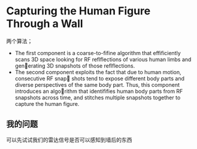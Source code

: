 # Capturing the Human Figure Through a Wall



两个算法；

+  The first component is a coarse-to-fifine algorithm that effificiently scans 3D space looking for RF reflflections of various human limbs and generating 3D snapshots of those reflflections.
+ The second component exploits the fact that due to human motion, consecutive RF snap shots tend to expose different body parts and diverse perspectives of the same body part. Thus, this component introduces an algorithm that identififies human body parts from RF snapshots across time, and stitches multiple snapshots together to capture the human figure. 



## 我的问题

可以先试试我们的雷达信号是否可以感知到墙后的东西

